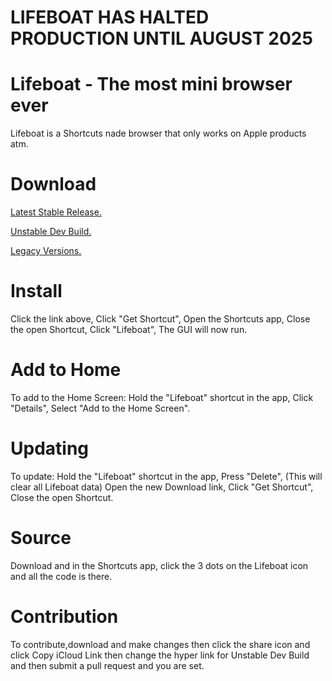 # LIFEBOAT HAS HALTED PRODUCTION UNTIL AUGUST 2025

# Lifeboat - The most mini browser ever  

Lifeboat is a Shortcuts nade browser that only works on Apple products atm.

# Download
<a  href="Https://linkcuts.com/LifeboatV2">Latest Stable Release. </a>

<a href="https://www.icloud.com/shortcuts/b688fe5b7c094572b36d10aaeb3b19e0">Unstable Dev Build. </a>

<a href="GitHub.com/Stormzady/Lifeboat/legacy.md">Legacy Versions.</a>





# Install
Click the link above,
Click "Get Shortcut",
Open the Shortcuts app,
Close the open Shortcut,
Click "Lifeboat",
The GUI will now run.

# Add to Home
To add to the Home Screen:
Hold the "Lifeboat" shortcut in the app,
Click "Details",
Select "Add to the Home Screen".

# Updating
To update:
Hold the "Lifeboat" shortcut in the app,
Press "Delete",
(This will clear all Lifeboat data)
Open the new Download link,
Click "Get Shortcut",
Close the open Shortcut.

# Source
Download and in the Shortcuts app, click the 3 dots on the Lifeboat icon and all the code is there.

# Contribution 
To contribute,download and make changes then click the share icon and click Copy iCloud Link then change the hyper link for Unstable Dev Build and then submit a pull request and you are set.
